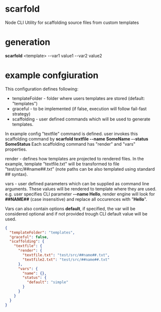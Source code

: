 # scarfold
Node CLI Utility for scaffolding source files from custom templates

# generation
**scarfold** &lt;template&gt; --var1 value1 --var2 value2

# example confgiuration
This configuration defines following:
* templateFolder - folder where users templates are stored (default: "templates")
* graceful - to be implemented (if false, execution will follow fail-fast strategy)
* scaffolding - user defined commands which will be used to generate templates. 

In example config "textfile" command is defined. user invokes this scaffolding command by **scarfold textfile --name SomeName --status SomeStatus**
Each scaffolding command has "render" and "vars" properties.

render - defines how templates are projected to rendered files. In the example, template "textfile.txt" will be transformed to file "test/src/##name##.txt" (note paths can be also templated using standard ## syntax).

vars - user defined parameters which can be supplied as command line arguments. These values will be rendered to template where they are used. e.g. user specifies CLI parameter **--name Hello**, render engine will look for **##NAME##** (case insensitive) and replace all occurences with "**Hello**".

Vars can also contain options **default**, if specified, the var will be considered optional and if not provided trough CLI default value will be used.

```json
{
  "templateFolder": "templates",
  "graceful": false,
  "scaffolding": {
    "textfile": {
      "render": {
        "textfile.txt": "test/src/##name##.txt",
        "textfile2.txt": "test/src/##name##.txt"
      },
      "vars": {
        "name": {},
        "status": {
          "default": "simple"
        }
      }
    }
  }
}
```